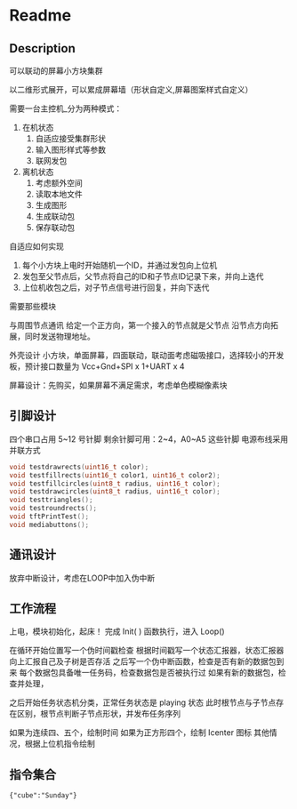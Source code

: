 # Readme

## Description

可以联动的屏幕小方块集群

以二维形式展开，可以累成屏幕墙（形状自定义,屏幕图案样式自定义）

需要一台主控机_分为两种模式：

1. 在机状态
   1. 自适应接受集群形状
   2. 输入图形样式等参数
   3. 联网发包
2. 离机状态
   1. 考虑额外空间
   2. 读取本地文件
   3. 生成图形
   4. 生成联动包
   5. 保存联动包

自适应如何实现

1. 每个小方块上电时开始随机一个ID，并通过发包向上位机
2. 发包至父节点后，父节点将自己的ID和子节点ID记录下来，并向上迭代
3. 上位机收包之后，对子节点信号进行回复，并向下迭代

需要那些模块

与周围节点通讯
给定一个正方向，第一个接入的节点就是父节点
沿节点方向拓展，同时发送物理地址。

外壳设计
小方块，单面屏幕，四面联动，联动面考虑磁吸接口，选择较小的开发板，预计接口数量为 Vcc+Gnd+SPI x 1+UART x 4

屏幕设计：先购买，如果屏幕不满足需求，考虑单色模糊像素块

## 引脚设计

四个串口占用 5~12 号针脚
剩余针脚可用：2~4，A0~A5 这些针脚
电源布线采用并联方式

```cpp
void testdrawrects(uint16_t color);
void testfillrects(uint16_t color1, uint16_t color2);
void testfillcircles(uint8_t radius, uint16_t color);
void testdrawcircles(uint8_t radius, uint16_t color);
void testtriangles();
void testroundrects();
void tftPrintTest();
void mediabuttons();
```

## 通讯设计

放弃中断设计，考虑在LOOP中加入伪中断

## 工作流程

上电，模块初始化，起床！
完成 Init( ) 函数执行，进入 Loop()

在循环开始位置写一个伪时间戳检查
根据时间戳写一个状态汇报器，状态汇报器向上汇报自己及子树是否存活
之后写一个伪中断函数，检查是否有新的数据包到来
每个数据包具备唯一任务码，检查数据包是否被执行过
如果有新的数据包，检查并处理，

之后开始任务状态机分类，正常任务状态是 playing 状态
此时根节点与子节点存在区别，根节点判断子节点形状，并发布任务序列

如果为连续四、五个，绘制时间
如果为正方形四个，绘制 Icenter 图标
其他情况，根据上位机指令绘制

## 指令集合

`{"cube":"Sunday"}`
